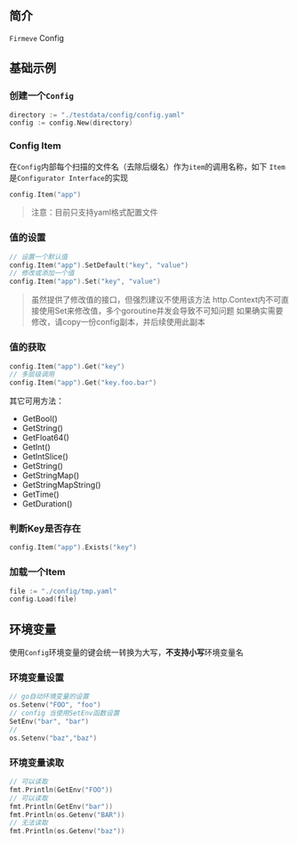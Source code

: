 ## 简介
`Firmeve` Config



## 基础示例

### 创建一个`Config`
```go
directory := "./testdata/config/config.yaml"
config := config.New(directory)
```

### Config Item
在`Config`内部每个扫描的文件名（去除后缀名）作为`item`的调用名称，如下
`Item`是`Configurator Interface`的实现
```go
config.Item("app")
```
> 注意：目前只支持yaml格式配置文件

### 值的设置
```go
// 设置一个默认值
config.Item("app").SetDefault("key", "value")
// 修改或添加一个值
config.Item("app").Set("key", "value")
```

> 虽然提供了修改值的接口，但强烈建议不使用该方法
> http.Context内不可直接使用Set来修改值，多个goroutine并发会导致不可知问题
> 如果确实需要修改，请copy一份config副本，并后续使用此副本

### 值的获取
```go
config.Item("app").Get("key")
// 多层级调用
config.Item("app").Get("key.foo.bar")
```
其它可用方法：
- GetBool()
- GetString()
- GetFloat64()
- GetInt()
- GetIntSlice()
- GetString()
- GetStringMap()
- GetStringMapString()
- GetTime()
- GetDuration()

### 判断Key是否存在 
```go
config.Item("app").Exists("key")
```

### 加载一个Item
```go
file := "./config/tmp.yaml"
config.Load(file)
```

## 环境变量

使用`Config`环境变量的键会统一转换为大写，**不支持小写**环境变量名

### 环境变量设置
```go
// go自动环境变量的设置
os.Setenv("FOO", "foo")
// config 当使用SetEnv函数设置
SetEnv("bar", "bar")
// 
os.Setenv("baz","baz")
``` 
### 环境变量读取
```go
// 可以读取
fmt.Println(GetEnv("FOO"))
// 可以读取
fmt.Println(GetEnv("bar"))
fmt.Println(os.Getenv("BAR"))
// 无法读取
fmt.Println(os.Getenv("baz"))
```